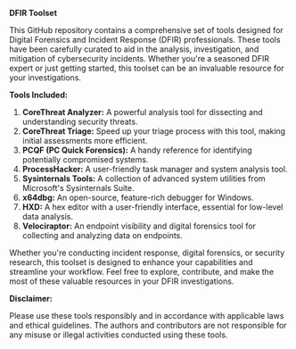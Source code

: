 **DFIR Toolset**

This GitHub repository contains a comprehensive set of tools designed for Digital Forensics and Incident Response (DFIR) professionals. These tools have been carefully curated to aid in the analysis, investigation, and mitigation of cybersecurity incidents. Whether you're a seasoned DFIR expert or just getting started, this toolset can be an invaluable resource for your investigations.

**Tools Included:**

1. **CoreThreat Analyzer:** A powerful analysis tool for dissecting and understanding security threats.
2. **CoreThreat Triage:** Speed up your triage process with this tool, making initial assessments more efficient.
3. **PCQF (PC Quick Forensics):** A handy reference for identifying potentially compromised systems.
4. **ProcessHacker:** A user-friendly task manager and system analysis tool.
5. **Sysinternals Tools:** A collection of advanced system utilities from Microsoft's Sysinternals Suite.
6. **x64dbg:** An open-source, feature-rich debugger for Windows.
7. **HXD:** A hex editor with a user-friendly interface, essential for low-level data analysis.
8. **Velociraptor:** An endpoint visibility and digital forensics tool for collecting and analyzing data on endpoints.

Whether you're conducting incident response, digital forensics, or security research, this toolset is designed to enhance your capabilities and streamline your workflow. Feel free to explore, contribute, and make the most of these valuable resources in your DFIR investigations.

**Disclaimer:**

Please use these tools responsibly and in accordance with applicable laws and ethical guidelines. The authors and contributors are not responsible for any misuse or illegal activities conducted using these tools.
